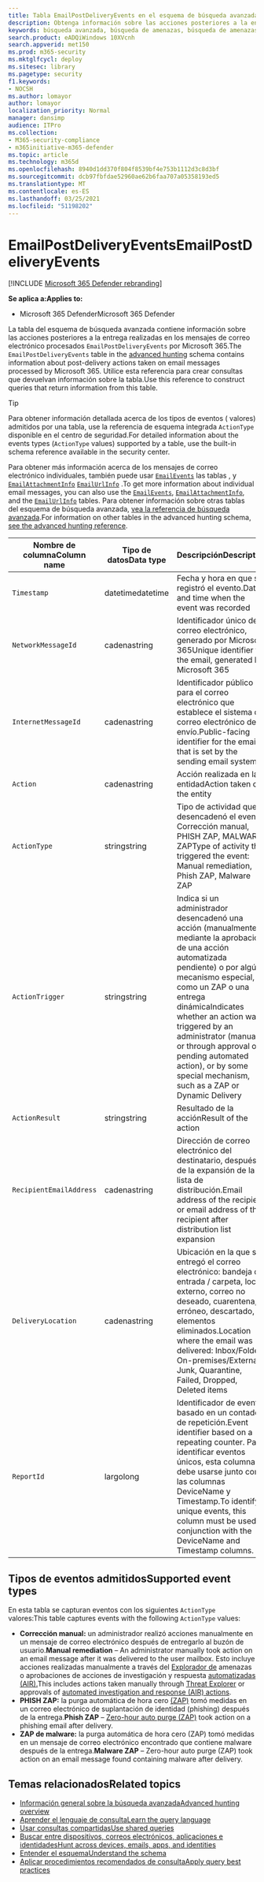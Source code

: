 ```yaml
---
title: Tabla EmailPostDeliveryEvents en el esquema de búsqueda avanzada
description: Obtenga información sobre las acciones posteriores a la entrega realizadas en los correos electrónicos de Microsoft 365 en la tabla EmailPostDeliveryEvents del esquema de búsqueda avanzada
keywords: búsqueda avanzada, búsqueda de amenazas, búsqueda de amenazas cibernéticas, protección contra amenazas de Microsoft, microsoft 365, mtp, m365, búsqueda, consulta, telemetría, referencia de esquema, kusto, tabla, columna, tipo de datos, descripción, EmailPostDeliveryEvents, id. de mensaje de red, remitente, destinatario, id. de datos adjuntos, nombre de datos adjuntos, veredicto de malware, veredicto de phishing, recuento de datos adjuntos, recuento de vínculos, recuento de direcciones URL
search.product: eADQiWindows 10XVcnh
search.appverid: met150
ms.prod: m365-security
ms.mktglfcycl: deploy
ms.sitesec: library
ms.pagetype: security
f1.keywords:
- NOCSH
ms.author: lomayor
author: lomayor
localization_priority: Normal
manager: dansimp
audience: ITPro
ms.collection:
- M365-security-compliance
- m365initiative-m365-defender
ms.topic: article
ms.technology: m365d
ms.openlocfilehash: 8940d1dd370f804f8539bf4e753b1112d3c8d3bf
ms.sourcegitcommit: dcb97fbfdae52960ae62b6faa707a05358193ed5
ms.translationtype: MT
ms.contentlocale: es-ES
ms.lasthandoff: 03/25/2021
ms.locfileid: "51198202"
---
```

# <a name="emailpostdeliveryevents"></a><span data-ttu-id="c2292-104">EmailPostDeliveryEvents</span><span class="sxs-lookup"><span data-stu-id="c2292-104">EmailPostDeliveryEvents</span></span>

[!INCLUDE [Microsoft 365 Defender rebranding](../includes/microsoft-defender.md)]


<span data-ttu-id="c2292-105">**Se aplica a:**</span><span class="sxs-lookup"><span data-stu-id="c2292-105">**Applies to:**</span></span>
- <span data-ttu-id="c2292-106">Microsoft 365 Defender</span><span class="sxs-lookup"><span data-stu-id="c2292-106">Microsoft 365 Defender</span></span>

<span data-ttu-id="c2292-107">La tabla del esquema de búsqueda avanzada contiene información sobre las acciones posteriores a la entrega realizadas en los mensajes de correo electrónico procesados `EmailPostDeliveryEvents` por Microsoft [](advanced-hunting-overview.md) 365.</span><span class="sxs-lookup"><span data-stu-id="c2292-107">The `EmailPostDeliveryEvents` table in the [advanced hunting](advanced-hunting-overview.md) schema contains information about post-delivery actions taken on email messages processed by Microsoft 365.</span></span> <span data-ttu-id="c2292-108">Utilice esta referencia para crear consultas que devuelvan información sobre la tabla.</span><span class="sxs-lookup"><span data-stu-id="c2292-108">Use this reference to construct queries that return information from this table.</span></span>

>[!TIP]
> <span data-ttu-id="c2292-109">Para obtener información detallada acerca de los tipos de eventos ( valores) admitidos por una tabla, use la referencia de esquema integrada `ActionType` disponible en el centro de seguridad.</span><span class="sxs-lookup"><span data-stu-id="c2292-109">For detailed information about the events types (`ActionType` values) supported by a table, use the built-in schema reference available in the security center.</span></span>

<span data-ttu-id="c2292-110">Para obtener más información acerca de los mensajes de correo electrónico individuales, también puede usar [`EmailEvents`](advanced-hunting-emailevents-table.md) las tablas , y [`EmailAttachmentInfo`](advanced-hunting-emailattachmentinfo-table.md) [`EmailUrlInfo`](advanced-hunting-emailurlinfo-table.md) .</span><span class="sxs-lookup"><span data-stu-id="c2292-110">To get more information about individual email messages, you can also use the [`EmailEvents`](advanced-hunting-emailevents-table.md), [`EmailAttachmentInfo`](advanced-hunting-emailattachmentinfo-table.md), and the [`EmailUrlInfo`](advanced-hunting-emailurlinfo-table.md) tables.</span></span> <span data-ttu-id="c2292-111">Para obtener información sobre otras tablas del esquema de búsqueda avanzada, [vea la referencia de búsqueda avanzada](advanced-hunting-schema-tables.md).</span><span class="sxs-lookup"><span data-stu-id="c2292-111">For information on other tables in the advanced hunting schema, [see the advanced hunting reference](advanced-hunting-schema-tables.md).</span></span>

| <span data-ttu-id="c2292-112">Nombre de columna</span><span class="sxs-lookup"><span data-stu-id="c2292-112">Column name</span></span> | <span data-ttu-id="c2292-113">Tipo de datos</span><span class="sxs-lookup"><span data-stu-id="c2292-113">Data type</span></span> | <span data-ttu-id="c2292-114">Descripción</span><span class="sxs-lookup"><span data-stu-id="c2292-114">Description</span></span> |
|-------------|-----------|-------------|
| `Timestamp` | <span data-ttu-id="c2292-115">datetime</span><span class="sxs-lookup"><span data-stu-id="c2292-115">datetime</span></span> | <span data-ttu-id="c2292-116">Fecha y hora en que se registró el evento.</span><span class="sxs-lookup"><span data-stu-id="c2292-116">Date and time when the event was recorded</span></span> |
| `NetworkMessageId` | <span data-ttu-id="c2292-117">cadena</span><span class="sxs-lookup"><span data-stu-id="c2292-117">string</span></span> | <span data-ttu-id="c2292-118">Identificador único del correo electrónico, generado por Microsoft 365</span><span class="sxs-lookup"><span data-stu-id="c2292-118">Unique identifier for the email, generated by Microsoft 365</span></span> |
| `InternetMessageId` | <span data-ttu-id="c2292-119">cadena</span><span class="sxs-lookup"><span data-stu-id="c2292-119">string</span></span> | <span data-ttu-id="c2292-120">Identificador público para el correo electrónico que establece el sistema de correo electrónico de envío.</span><span class="sxs-lookup"><span data-stu-id="c2292-120">Public-facing identifier for the email that is set by the sending email system</span></span> |
| `Action` | <span data-ttu-id="c2292-121">cadena</span><span class="sxs-lookup"><span data-stu-id="c2292-121">string</span></span> | <span data-ttu-id="c2292-122">Acción realizada en la entidad</span><span class="sxs-lookup"><span data-stu-id="c2292-122">Action taken on the entity</span></span> |
| `ActionType` | <span data-ttu-id="c2292-123">string</span><span class="sxs-lookup"><span data-stu-id="c2292-123">string</span></span> | <span data-ttu-id="c2292-124">Tipo de actividad que desencadenó el evento: Corrección manual, PHISH ZAP, MALWARE ZAP</span><span class="sxs-lookup"><span data-stu-id="c2292-124">Type of activity that triggered the event: Manual remediation, Phish ZAP, Malware ZAP</span></span> |
| `ActionTrigger` | <span data-ttu-id="c2292-125">string</span><span class="sxs-lookup"><span data-stu-id="c2292-125">string</span></span> | <span data-ttu-id="c2292-126">Indica si un administrador desencadenó una acción (manualmente o mediante la aprobación de una acción automatizada pendiente) o por algún mecanismo especial, como un ZAP o una entrega dinámica</span><span class="sxs-lookup"><span data-stu-id="c2292-126">Indicates whether an action was triggered by an administrator (manually or through approval of a pending automated action), or by some special mechanism, such as a ZAP or Dynamic Delivery</span></span> |
| `ActionResult` | <span data-ttu-id="c2292-127">string</span><span class="sxs-lookup"><span data-stu-id="c2292-127">string</span></span> | <span data-ttu-id="c2292-128">Resultado de la acción</span><span class="sxs-lookup"><span data-stu-id="c2292-128">Result of the action</span></span> |
| `RecipientEmailAddress` | <span data-ttu-id="c2292-129">cadena</span><span class="sxs-lookup"><span data-stu-id="c2292-129">string</span></span> | <span data-ttu-id="c2292-130">Dirección de correo electrónico del destinatario, después de la expansión de la lista de distribución.</span><span class="sxs-lookup"><span data-stu-id="c2292-130">Email address of the recipient, or email address of the recipient after distribution list expansion</span></span> |
| `DeliveryLocation` | <span data-ttu-id="c2292-131">cadena</span><span class="sxs-lookup"><span data-stu-id="c2292-131">string</span></span> | <span data-ttu-id="c2292-132">Ubicación en la que se entregó el correo electrónico: bandeja de entrada / carpeta, local / externo, correo no deseado, cuarentena, erróneo, descartado, elementos eliminados.</span><span class="sxs-lookup"><span data-stu-id="c2292-132">Location where the email was delivered: Inbox/Folder, On-premises/External, Junk, Quarantine, Failed, Dropped, Deleted items</span></span> |
| `ReportId` | <span data-ttu-id="c2292-133">largo</span><span class="sxs-lookup"><span data-stu-id="c2292-133">long</span></span> | <span data-ttu-id="c2292-134">Identificador de eventos basado en un contador de repetición.</span><span class="sxs-lookup"><span data-stu-id="c2292-134">Event identifier based on a repeating counter.</span></span> <span data-ttu-id="c2292-135">Para identificar eventos únicos, esta columna debe usarse junto con las columnas DeviceName y Timestamp.</span><span class="sxs-lookup"><span data-stu-id="c2292-135">To identify unique events, this column must be used in conjunction with the DeviceName and Timestamp columns.</span></span> |

## <a name="supported-event-types"></a><span data-ttu-id="c2292-136">Tipos de eventos admitidos</span><span class="sxs-lookup"><span data-stu-id="c2292-136">Supported event types</span></span>
<span data-ttu-id="c2292-137">En esta tabla se capturan eventos con los siguientes `ActionType` valores:</span><span class="sxs-lookup"><span data-stu-id="c2292-137">This table captures events with the following `ActionType` values:</span></span>

- <span data-ttu-id="c2292-138">**Corrección manual:** un administrador realizó acciones manualmente en un mensaje de correo electrónico después de entregarlo al buzón de usuario.</span><span class="sxs-lookup"><span data-stu-id="c2292-138">**Manual remediation** – An administrator manually took action on an email message after it was delivered to the user mailbox.</span></span> <span data-ttu-id="c2292-139">Esto incluye acciones realizadas manualmente a través del [Explorador de](../office-365-security/threat-explorer.md) amenazas o aprobaciones de acciones de investigación y respuesta [automatizadas (AIR).](m365d-autoir-actions.md)</span><span class="sxs-lookup"><span data-stu-id="c2292-139">This includes actions taken manually through [Threat Explorer](../office-365-security/threat-explorer.md) or approvals of [automated investigation and response (AIR) actions](m365d-autoir-actions.md).</span></span>
- <span data-ttu-id="c2292-140">**PHISH ZAP:** la purga automática de hora cero [(ZAP)](../office-365-security/zero-hour-auto-purge.md) tomó medidas en un correo electrónico de suplantación de identidad (phishing) después de la entrega.</span><span class="sxs-lookup"><span data-stu-id="c2292-140">**Phish ZAP** – [Zero-hour auto purge (ZAP)](../office-365-security/zero-hour-auto-purge.md) took action on a phishing email after delivery.</span></span>
- <span data-ttu-id="c2292-141">**ZAP de malware:** la purga automática de hora cero (ZAP) tomó medidas en un mensaje de correo electrónico encontrado que contiene malware después de la entrega.</span><span class="sxs-lookup"><span data-stu-id="c2292-141">**Malware ZAP** – Zero-hour auto purge (ZAP) took action on an email message found containing malware after delivery.</span></span>

## <a name="related-topics"></a><span data-ttu-id="c2292-142">Temas relacionados</span><span class="sxs-lookup"><span data-stu-id="c2292-142">Related topics</span></span>
- [<span data-ttu-id="c2292-143">Información general sobre la búsqueda avanzada</span><span class="sxs-lookup"><span data-stu-id="c2292-143">Advanced hunting overview</span></span>](advanced-hunting-overview.md)
- [<span data-ttu-id="c2292-144">Aprender el lenguaje de consulta</span><span class="sxs-lookup"><span data-stu-id="c2292-144">Learn the query language</span></span>](advanced-hunting-query-language.md)
- [<span data-ttu-id="c2292-145">Usar consultas compartidas</span><span class="sxs-lookup"><span data-stu-id="c2292-145">Use shared queries</span></span>](advanced-hunting-shared-queries.md)
- [<span data-ttu-id="c2292-146">Buscar entre dispositivos, correos electrónicos, aplicaciones e identidades</span><span class="sxs-lookup"><span data-stu-id="c2292-146">Hunt across devices, emails, apps, and identities</span></span>](advanced-hunting-query-emails-devices.md)
- [<span data-ttu-id="c2292-147">Entender el esquema</span><span class="sxs-lookup"><span data-stu-id="c2292-147">Understand the schema</span></span>](advanced-hunting-schema-tables.md)
- [<span data-ttu-id="c2292-148">Aplicar procedimientos recomendados de consulta</span><span class="sxs-lookup"><span data-stu-id="c2292-148">Apply query best practices</span></span>](advanced-hunting-best-practices.md)
